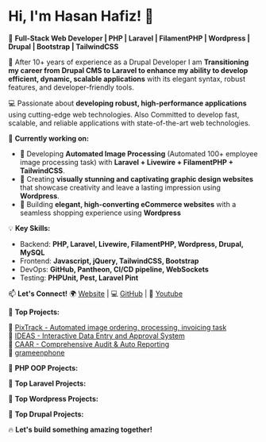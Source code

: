 # Hi, I'm Hasan Hafiz! 👋  

🚀 **Full-Stack Web Developer | PHP | Laravel | FilamentPHP | Wordpress | Drupal | Bootstrap | TailwindCSS**  

🔔 After 10+ years of experience as a Drupal Developer I am **Transitioning my career from Drupal CMS to Laravel to enhance my ability to develop efficient, dynamic, scalable applications** with its elegant syntax, robust features, and developer-friendly tools.

💻 Passionate about **developing robust, high-performance applications** using cutting-edge web technologies. Also Committed to develop fast, scalable, and reliable applications with state-of-the-art web technologies.

🔭 **Currently working on:**  
- 🚀 Developing **Automated Image Processing** (Automated 100+ employee image processing task) with **Laravel + Livewire + FilamentPHP + TailwindCSS**.
- 🚀 Creating **visually stunning and captivating graphic design websites** that showcase creativity and leave a lasting impression using **Wordpress**.
- 🚀 Building **elegant, high-converting eCommerce websites** with a seamless shopping experience using **Wordpress**


💡 **Key Skills:**  
- Backend: **PHP, Laravel, Livewire, FilamentPHP, Wordpress, Drupal, MySQL**  
- Frontend: **Javascript, jQuery, TailwindCSS, Bootstrap**  
- DevOps: **GitHub, Pantheon, CI/CD pipeline, WebSockets**  
- Testing: **PHPUnit, Pest, Laravel Pint**  

📫 **Let's Connect!**
🌍 [Website](https://dev-hasanhafiz.pantheonsite.io) |  💻 [GitHub](https://github.com/hasanhafiz)  | 📀 [Youtube](https://www.youtube.com/@filament-bd)  

🚀 **Top Projects:**  

🔹 [PixTrack - Automated  image ordering, processing, invoicing task ](https://github.com/hasanhafiz/Pixtrack)  
🔹 [IDEAS - Interactive Data Entry and Approval System ](https://pidimfoundation.xyz/)  
🔹 [CAAR - Comprehensive Audit & Auto Reporting](https://caar.pidimfoundation.xyz)  
🔹 [grameenphone](https://www.grameenphone.com/)  

🚀 **PHP OOP Projects:**  

🚀 **Top Laravel Projects:**  

🚀 **Top Wordpress Projects:**

🚀 **Top Drupal Projects:**  

🔥 **Let's build something amazing together!**  
